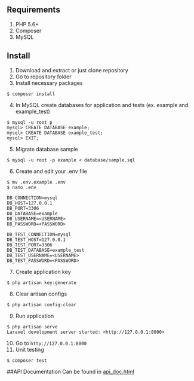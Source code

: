 ## Requirements
1. PHP 5.6+
2. Composer
2. MySQL

## Install

1. Download and extract or just clone repository
2. Go to repository folder
3. Install necessary packages

`$ composer install`

4. In MySQL create databases for application and tests (ex. example and example_test) 

```
$ mysql -u root p
mysql> CREATE DATABASE example;
mysql> CREATE DATABASE example_test;
mysql> EXIT;
```
5. Migrate database sample

`$ mysql -u root -p example < database/sample.sql`

6. Create and edit your .env file
```
$ mv .env.example .env
$ nano .env

DB_CONNECTION=mysql
DB_HOST=127.0.0.1
DB_PORT=3306
DB_DATABASE=example
DB_USERNAME=<USERNAME>
DB_PASSWORD=<PASSWORD>

DB_TEST_CONNECTION=mysql
DB_TEST_HOST=127.0.0.1
DB_TEST_PORT=3306
DB_TEST_DATABASE=example_test
DB_TEST_USERNAME=<USERNAME>
DB_TEST_PASSWORD=<PASSWORD>
```

7. Create application key

`$ php artisan key:generate`

8. Clear artisan configs

`$ php artisan config:clear`

9. Run application

```
$ php artisan serve
Laravel development server started: <http://127.0.0.1:8000>
```

10. Go to `http://127.0.0.1:8000`
11. Unit testing

`$ composer test`

##API Documentation
Can be found in [api_doc.html](api_doc.html)